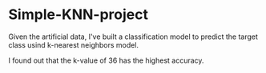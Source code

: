 # Simple-KNN-project

Given the artificial data, I've built a classification model to predict the target class usind k-nearest neighbors model.

I found out that the k-value of 36 has the highest accuracy.
